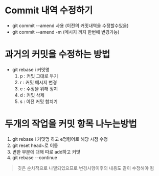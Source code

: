 # Commit 내역 수정하기
- git commit --amend 사용 (이전의 커밋내역을 수정할수있음)
- git commit --amend -m (메시지 까지 한번에 변경가능)

# 과거의 커밋을 수정하는 방법

- git rebase i 커밋명
  1. p : 커밋 그대로 두기
  2. r : 커밋 메시지 변경
  3. e : 수정을 위해 정지
  4. d : 커밋 삭제
  5. s : 이전 커밋 합치기

# 두개의 작업을 커밋 항목 나누는방법
1. git rebase i 커밋명 하고 e명령어로 해당 시점 수정
2. git reset head~로 이동
3. 변한 부분에 대해 따로 add하고 커밋 
4. git rebase --continue

> 깃은 순차적으로 나열되있으므로 변경사항이후의 내용도 같이 수정해야 됨